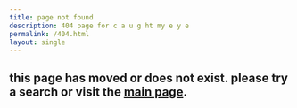 ```yaml
---
title: page not found
description: 404 page for c a u g ht my e y e 
permalink: /404.html
layout: single
---
```


## this page has moved or does not exist. please try a search or visit the [main page](/).